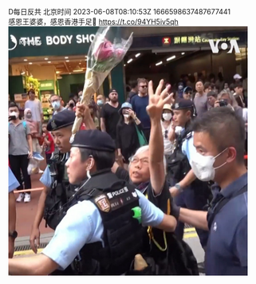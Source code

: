 D每日反共 北京时间 2023-06-08T08:10:53Z 1666598637487677441<br>感恩王婆婆，感恩香港手足🙏 https://t.co/94YH5iv5qh<br><img src='/temp/video/2023/t-Month-6/r-Day-08/FHtxWIgJMI3yoLO/1666598637487677441_0.jpg' width='480' height='500'><br><br>